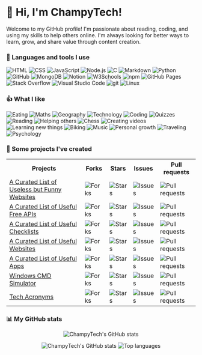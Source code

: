 <h1>👋 Hi, I'm ChampyTech!</h1>
<p>Welcome to my GitHub profile! I'm passionate about reading, coding, and using my skills to help others online. I'm always looking for better ways to learn, grow, and share value through content creation.</p>

<h3>🔨 Languages and tools I use</h3>
<p>
  <img alt="HTML" src="https://img.shields.io/badge/HTML-e34c26?style=flat&logo=html5&logoColor=white">
  <img alt="CSS" src="https://img.shields.io/badge/CSS-1572B6?style=flat&logo=css&logoColor=white">
  <img alt="JavaScript" src="https://img.shields.io/badge/JavaScript-F7DF1E?style=flat&logo=javascript&logoColor=black">
  <img alt="Node.js" src="https://img.shields.io/badge/Node.js-339933?style=flat&logo=node.js&logoColor=white">
  <img alt="C" src="https://img.shields.io/badge/C-A8B9CC?style=flat&logo=c&logoColor=black">
  <img alt="Markdown" src="https://img.shields.io/badge/Markdown-000000?style=flat&logo=markdown&logoColor=white">
  <img alt="Python" src="https://img.shields.io/badge/Python-14354C?style=flat&logo=python&logoColor=white">
  <img alt="GitHub" src="https://img.shields.io/badge/GitHub-181717?style=flat&logo=github&logoColor=white">
  <img alt="MongoDB" src="https://img.shields.io/badge/MongoDB-%234ea94b.svg?logo=mongodb&logoColor=white">
  <img alt="Notion" src="https://img.shields.io/badge/Notion-000?logo=notion&logoColor=fff">
  <img alt="W3Schools" src="https://img.shields.io/badge/W3Schools-04AA6D?logo=w3schools&logoColor=fff">
  <img alt="npm" src="https://img.shields.io/badge/npm-CB3837?logo=npm&logoColor=fff">
  <img alt="GitHub Pages" src="https://img.shields.io/badge/GitHub%20Pages-121013?logo=github&logoColor=white">
  <img alt="Stack Overflow" src="https://img.shields.io/badge/-Stack%20Overflow-FE7A16?logo=stack-overflow&logoColor=white">
  <img alt="Visual Studio Code" src="https://custom-icon-badges.demolab.com/badge/Visual%20Studio%20Code-0078d7.svg?logo=vsc&logoColor=white">
  <img alt="git" src="https://img.shields.io/badge/git-F05033?logo=git&logoColor=white">
  <img alt="Linux" src="https://img.shields.io/badge/Linux-FCC624?style=flat&logo=linux&logoColor=black">
</p>

<h3>👍 What I like</h3>
<p>
  <img alt="Eating" src="https://img.shields.io/badge/Eating-2f88ff">
  <img alt="Maths" src="https://img.shields.io/badge/Maths-091504">
  <img alt="Geography" src="https://img.shields.io/badge/Geography-073824">
  <img alt="Technology" src="https://img.shields.io/badge/Technology-df47fc">
  <img alt="Coding" src="https://img.shields.io/badge/Coding-7d1402">
  <img alt="Quizzes" src="https://img.shields.io/badge/Quizzes-d2dc7e">
  <img alt="Reading" src="https://img.shields.io/badge/Reading-60dce7">
  <img alt="Helping others" src="https://img.shields.io/badge/Helping%20others-a9425b">
  <img alt="Chess" src="https://img.shields.io/badge/Chess-5a6083">
  <img alt="Creating videos" src="https://img.shields.io/badge/Creating%20videos-6a3d9d">
  <img alt="Learning new things" src="https://img.shields.io/badge/Learning%20new%20things-c52026">
  <img alt="Biking" src="https://img.shields.io/badge/Biking-e4e3c7">
  <img alt="Music" src="https://img.shields.io/badge/Music-5db6a2">
  <img alt="Personal growth" src="https://img.shields.io/badge/Personal%20growth-f1830f">
  <img alt="Traveling" src="https://img.shields.io/badge/Traveling-580d76">
  <img alt="Psychology" src="https://img.shields.io/badge/Psychology-c9e51f">
</p>

<h3>📁 Some projects I've created</h3>
<table>
  <tr align="center">
    <th>Projects</th>
    <th>Forks</th>
    <th>Stars</th>
    <th>Issues</th>
    <th>Pull requests</th>
  </tr>
  <tr>
    <td><a href="https://github.com/ChampyTech/useless-funny-websites">A Curated List of Useless but Funny Websites</a></td>
    <td><img alt="Forks" src="https://img.shields.io/github/forks/ChampyTech/useless-funny-websites?style=flat"></td>
    <td><img alt="Stars" src="https://img.shields.io/github/stars/ChampyTech/useless-funny-websites?style=flat"></td>
    <td><img alt="Issues" src="https://img.shields.io/github/issues/ChampyTech/useless-funny-websites?style=flat"></td>
    <td><img alt="Pull requests" src="https://img.shields.io/github/issues-pr/ChampyTech/useless-funny-websites?style=flat"></td>
  </tr>
  <tr>
    <td><a href="https://github.com/ChampyTech/useful-free-apis">A Curated List of Useful Free APIs</a></td>
    <td><img alt="Forks" src="https://img.shields.io/github/forks/ChampyTech/useful-free-apis?style=flat"></td>
    <td><img alt="Stars" src="https://img.shields.io/github/stars/ChampyTech/useful-free-apis?style=flat"></td>
    <td><img alt="Issues" src="https://img.shields.io/github/issues/ChampyTech/useful-free-apis?style=flat"></td>
    <td><img alt="Pull requests" src="https://img.shields.io/github/issues-pr/ChampyTech/useful-free-apis?style=flat"></td>
  </tr>
  <tr>
    <td><a href="https://github.com/ChampyTech/useful-checklists">A Curated List of Useful Checklists</a></td>
    <td><img alt="Forks" src="https://img.shields.io/github/forks/ChampyTech/useful-checklists?style=flat"></td>
    <td><img alt="Stars" src="https://img.shields.io/github/stars/ChampyTech/useful-checklists?style=flat"></td>
    <td><img alt="Issues" src="https://img.shields.io/github/issues/ChampyTech/useful-checklists?style=flat"></td>
    <td><img alt="Pull requests" src="https://img.shields.io/github/issues-pr/ChampyTech/useful-checklists?style=flat"></td>
  </tr>
  <tr>
    <td><a href="https://github.com/ChampyTech/useful-websites">A Curated List of Useful Websites</a></td>
    <td><img alt="Forks" src="https://img.shields.io/github/forks/ChampyTech/useful-websites?style=flat"></td>
    <td><img alt="Stars" src="https://img.shields.io/github/stars/ChampyTech/useful-websites?style=flat"></td>
    <td><img alt="Issues" src="https://img.shields.io/github/issues/ChampyTech/useful-websites?style=flat"></td>
    <td><img alt="Pull requests" src="https://img.shields.io/github/issues-pr/ChampyTech/useful-websites?style=flat"></td>
  </tr>
  <tr>
    <td><a href="https://github.com/ChampyTech/useful-apps">A Curated List of Useful Apps</a></td>
    <td><img alt="Forks" src="https://img.shields.io/github/forks/ChampyTech/useful-apps?style=flat"></td>
    <td><img alt="Stars" src="https://img.shields.io/github/stars/ChampyTech/useful-apps?style=flat"></td>
    <td><img alt="Issues" src="https://img.shields.io/github/issues/ChampyTech/useful-apps?style=flat"></td>
    <td><img alt="Pull requests" src="https://img.shields.io/github/issues-pr/ChampyTech/useful-apps?style=flat"></td>
  </tr>
  <tr>
    <td><a href="https://github.com/ChampyTech/windows-cmd-simulator">Windows CMD Simulator</a></td>
    <td><img alt="Forks" src="https://img.shields.io/github/forks/ChampyTech/windows-cmd-simulator?style=flat"></td>
    <td><img alt="Stars" src="https://img.shields.io/github/stars/ChampyTech/windows-cmd-simulator?style=flat"></td>
    <td><img alt="Issues" src="https://img.shields.io/github/issues/ChampyTech/windows-cmd-simulator?style=flat"></td>
    <td><img alt="Pull requests" src="https://img.shields.io/github/issues-pr/ChampyTech/windows-cmd-simulator?style=flat"></td>
  </tr>
  <tr>
    <td><a href="https://github.com/ChampyTech/tech-acronyms">Tech Acronyms</a></td>
    <td><img alt="Forks" src="https://img.shields.io/github/forks/ChampyTech/tech-acronyms?style=flat"></td>
    <td><img alt="Stars" src="https://img.shields.io/github/stars/ChampyTech/tech-acronyms?style=flat"></td>
    <td><img alt="Issues" src="https://img.shields.io/github/issues/ChampyTech/tech-acronyms?style=flat"></td>
    <td><img alt="Pull requests" src="https://img.shields.io/github/issues-pr/ChampyTech/tech-acronyms?style=flat"></td>
  </tr>
</table>

<h3>📊 My GitHub stats</h3>

<p align="center">
  <img src="http://github-profile-summary-cards.vercel.app/api/cards/profile-details?username=ChampyTech&theme=github_dark" alt="ChampyTech's GitHub stats">
</p>
<p align="center">
  <img src="http://github-profile-summary-cards.vercel.app/api/cards/stats?username=ChampyTech&theme=github_dark" alt="ChampyTech's GitHub stats">
  <img src="http://github-profile-summary-cards.vercel.app/api/cards/repos-per-language?username=ChampyTech&theme=github_dark" alt="Top languages">
</p>

<!--
Here are some ideas to get you started:
- 🔭 I’m currently working on ...
- 🌱 I’m currently learning ...
- 👯 I’m looking to collaborate on ...
- 🤔 I’m looking for help with ...
- 💬 Ask me about ...
- 📫 How to reach me: ...
- 😄 Pronouns: ...
- ⚡ Fun fact: ...
-->
